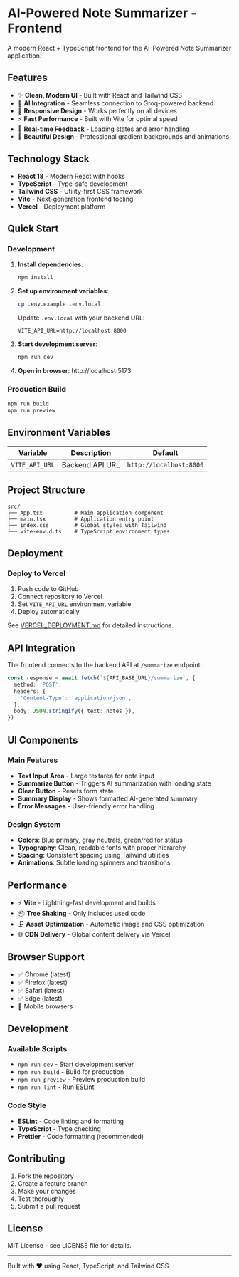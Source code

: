 # AI-Powered Note Summarizer - Frontend

A modern React + TypeScript frontend for the AI-Powered Note Summarizer application.

## Features

- ✨ **Clean, Modern UI** - Built with React and Tailwind CSS
- 🤖 **AI Integration** - Seamless connection to Groq-powered backend
- 📱 **Responsive Design** - Works perfectly on all devices
- ⚡ **Fast Performance** - Built with Vite for optimal speed
- 🔄 **Real-time Feedback** - Loading states and error handling
- 🎨 **Beautiful Design** - Professional gradient backgrounds and animations

## Technology Stack

- **React 18** - Modern React with hooks
- **TypeScript** - Type-safe development
- **Tailwind CSS** - Utility-first CSS framework
- **Vite** - Next-generation frontend tooling
- **Vercel** - Deployment platform

## Quick Start

### Development

1. **Install dependencies**:
   ```bash
   npm install
   ```

2. **Set up environment variables**:
   ```bash
   cp .env.example .env.local
   ```
   
   Update `.env.local` with your backend URL:
   ```
   VITE_API_URL=http://localhost:8000
   ```

3. **Start development server**:
   ```bash
   npm run dev
   ```

4. **Open in browser**: http://localhost:5173

### Production Build

```bash
npm run build
npm run preview
```

## Environment Variables

| Variable | Description | Default |
|----------|-------------|---------|
| `VITE_API_URL` | Backend API URL | `http://localhost:8000` |

## Project Structure

```
src/
├── App.tsx          # Main application component
├── main.tsx         # Application entry point
├── index.css        # Global styles with Tailwind
└── vite-env.d.ts    # TypeScript environment types
```

## Deployment

### Deploy to Vercel

1. Push code to GitHub
2. Connect repository to Vercel
3. Set `VITE_API_URL` environment variable
4. Deploy automatically

See [VERCEL_DEPLOYMENT.md](./VERCEL_DEPLOYMENT.md) for detailed instructions.

## API Integration

The frontend connects to the backend API at `/summarize` endpoint:

```typescript
const response = await fetch(`${API_BASE_URL}/summarize`, {
  method: 'POST',
  headers: {
    'Content-Type': 'application/json',
  },
  body: JSON.stringify({ text: notes }),
})
```

## UI Components

### Main Features

- **Text Input Area** - Large textarea for note input
- **Summarize Button** - Triggers AI summarization with loading state
- **Clear Button** - Resets form state
- **Summary Display** - Shows formatted AI-generated summary
- **Error Messages** - User-friendly error handling

### Design System

- **Colors**: Blue primary, gray neutrals, green/red for status
- **Typography**: Clean, readable fonts with proper hierarchy
- **Spacing**: Consistent spacing using Tailwind utilities
- **Animations**: Subtle loading spinners and transitions

## Performance

- ⚡ **Vite** - Lightning-fast development and builds
- 📦 **Tree Shaking** - Only includes used code
- 🗜️ **Asset Optimization** - Automatic image and CSS optimization
- 🌐 **CDN Delivery** - Global content delivery via Vercel

## Browser Support

- ✅ Chrome (latest)
- ✅ Firefox (latest)
- ✅ Safari (latest)
- ✅ Edge (latest)
- 📱 Mobile browsers

## Development

### Available Scripts

- `npm run dev` - Start development server
- `npm run build` - Build for production
- `npm run preview` - Preview production build
- `npm run lint` - Run ESLint

### Code Style

- **ESLint** - Code linting and formatting
- **TypeScript** - Type checking
- **Prettier** - Code formatting (recommended)

## Contributing

1. Fork the repository
2. Create a feature branch
3. Make your changes
4. Test thoroughly
5. Submit a pull request

## License

MIT License - see LICENSE file for details.

---

Built with ❤️ using React, TypeScript, and Tailwind CSS
